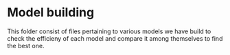 # Model building

This folder consist of files pertaining to various models we have build to check the efficieny of each model and compare it among themselves to find the best one.
